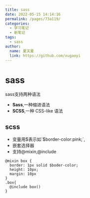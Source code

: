 ```yaml
---
title: sass
date: 2022-05-15 14:14:16
permalink: /pages/73a119/
categories:
  - 学习笔记
  - 新笔记
tags:
  - sass
author: 
  name: 夏天夏
  link: https://github.com/xugaoyi
---
```

# sass

sass支持两种语法
- **Sass**,一种缩进语法
- **SCSS**,一种 CSS-like 语法

## scss
- 变量用$表示如`$border-color:pink;`,
- 嵌套选择器
- 支持@mixin,@include

```
@mixin box {
  border: 1px solid $boder-color;
  height: 10px;
  margin: 10px
}
.box{
  @include box()
}
```
